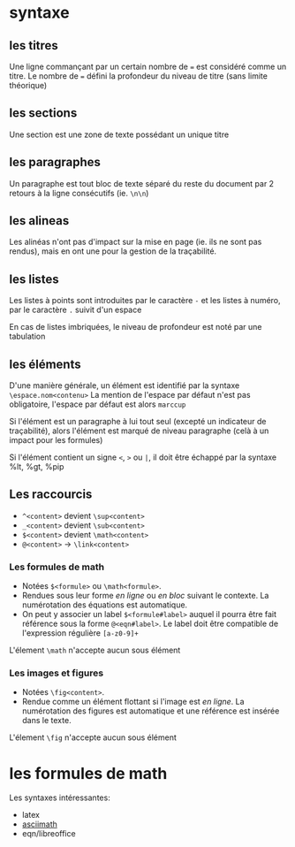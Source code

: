 

# syntaxe
## les titres

Une ligne commançant par un certain nombre de `=` est considéré comme un titre. Le nombre de `=` défini la profondeur du niveau de titre (sans limite théorique)

## les sections

Une section est une zone de texte possédant un unique titre

## les paragraphes

Un paragraphe est tout bloc de texte séparé du reste du document par 2 retours à la ligne consécutifs (ie. `\n\n`)

## les alineas

Les alinéas n'ont pas d'impact sur la mise en page (ie. ils ne sont pas rendus), mais en ont une pour la gestion de la traçabilité.

## les listes

Les listes à points sont introduites par le caractère `-` et les listes à numéro, par le caractère `.` suivit d'un espace

En cas de listes imbriquées, le niveau de profondeur est noté par une tabulation

## les éléments

D'une manière générale, un élément est identifié par la syntaxe `\espace.nom<contenu>`
La mention de l'espace par défaut n'est pas obligatoire, l'espace par défaut est alors `marccup`

Si l'élément est un paragraphe à lui tout seul (excepté un indicateur de traçabilité), alors l'élément est marqué de niveau paragraphe (celà à un impact pour les formules)

Si l'élément contient un signe `<`, `>` ou `|`, il doit être échappé par la syntaxe %lt, %gt, %pip

## Les raccourcis

* `^<content>` devient `\sup<content>`
* `_<content>` devient `\sub<content>`
* `$<content>` devient `\math<content>`
* `@<content>` -> `\link<content>`

### Les formules de math

* Notées `$<formule>` ou `\math<formule>`.
* Rendues sous leur forme _en ligne_ ou _en bloc_ suivant le contexte. La numérotation des équations est automatique.
* On peut y associer un label `$<formule#label>` auquel il pourra être fait référence sous la forme `@<eqn#label>`. Le label doit être compatible de l'expression régulière `[a-z0-9]+`

L'élement `\math` n'accepte aucun sous élément

### Les images et figures

* Notées `\fig<content>`.
* Rendue comme un élément flottant si l'image est _en ligne_. La numérotation des figures est automatique et une référence est insérée dans le texte.

L'élement `\fig` n'accepte aucun sous élément



# les formules de math

Les syntaxes intéressantes:
* latex
* [asciimath](https://asciimath.org/)
* eqn/libreoffice
